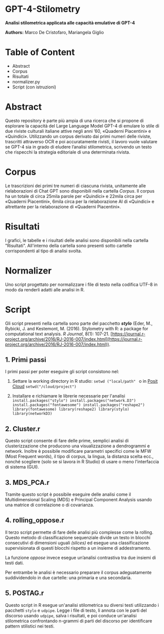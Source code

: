 # GPT-4-Stilometry
**Analisi stilometrica applicata alle capacità emulative di GPT-4**

**Authors:** Marco De Cristofaro, Mariangela Giglio

# Table of Content
 - Abstract
 -  Corpus
 -  Risultati
 -  normalizer.py
 -  Script (con istruzioni)

 
# Abstract

Questo repository è parte più ampia di una ricerca che si propone di esplorare la capacità del Large Language Model GPT-4 di emulare lo stile di due riviste culturali italiane attive negli anni ’60, «Quaderni Piacentini» e «Quindici». Utilizzando un corpus derivato dai primi numeri delle riviste, trascritti attraverso OCR e poi accuratamente rivisti, il lavoro vuole valutare se GPT-4 sia in grado di eludere l’analisi stilometrica, scrivendo un testo che rispecchi la strategia editoriale di una determinata rivista.

# Corpus

Le trascrizioni dei primi tre numeri di ciascuna rivista, unitamente alle rielaborazioni di Chat GPT sono disponibili nella cartella _Corpus_. Il corpus ha un totale di circa 25mila parole per «Quindici» e 22mila circa per «Quaderni Piacentini», 6mila circa per la rielaborazione AI di «Quindici» e altrettante per la rielaborazione di «Quaderni Piacentini».

# Risultati
I grafici, le tabelle e i risultati delle analisi sono disponibili nella cartella "Risultati". All'interno della cartella sono presenti sotto cartelle corrispondenti al tipo di analisi svolta.

# Normalizer
Uno script progettato per normalizzare i file di testo nella codifica UTF-8 in modo da renderli adatti alle analisi in R. 

# Script

Gli script presenti nella cartella sono parte del pacchetto ***stylo*** (Eder, M., Rybicki, J. and Kestemont, M. (2016). Stylometry with R: a package for computational text analysis. _R Journal_, 8(1): 107-21. [https://journal.r-project.org/archive/2016/RJ-2016-007/index.html](https://journal.r-project.org/archive/2016/RJ-2016-007/index.html)).

## 1. Primi passi

I primi passi per poter eseguire gli script consistono nel:

 1. Settare la working directory in R studio:
 `setwd ("local/path" `
 o in [Posit Cloud](https://posit.cloud/) 
 `setwd("/cloud/project")`
 
 2. Installare e richiamare le librerie necessarie per l'analisi 
`install.packages("stylo")
install.packages("network.D3")
install.packages("fontawesome")
install.packages("reshape2")
library(fontawesome)
library(reshape2)
library(stylo)
library(networkD3)`

## 2. Cluster.r 

Questo script consente di fare delle prime, semplici analisi di clusterizzazione che producono una visualizzazione a dendrogrammi e network.
Inoltre è possibile modificare parametri specifici come le MFW (Most Frequent words), il tipo di corpus, la lingua, la distanza scelta ecc., nonché scegliere (solo se si lavora in R Studio) di usare o meno l'interfaccia di sistema (GUI).

## 3. MDS_PCA.r
Tramite questo script è possibile eseguire delle analisi come il Multidimensional Scaling (MDS) e Principal Component Analysis usando una matrice di correlazione o di covarianza. 

## 4. rolling_oppose.r
Il terzo script permette di fare delle analisi più complesse come la rolling. Questo metodo di classificazione sequenziale divide un testo in blocchi consecutivi di dimensioni uguali _(slices)_ ed esegue una classificazione supervisionata di questi blocchi rispetto a un insieme di addestramento.

La funzione _oppose_ invece esegue un’analisi contrastiva tra due insiemi di testi dati.

Per entrambe le analisi è necessario preparare il corpus adeguatamente suddividendolo in due cartelle: una primaria e una secondaria.

## 5. POSTAG.r
Questo script in R esegue un'analisi stilometrica su diversi testi utilizzando i pacchetti `stylo` e `udpipe`. Legge i file di testo, li annota con le parti del discorso usando `udpipe`, salva i risultati, e poi conduce un'analisi stilometrica confrontando n-grammi di parti del discorso per identificare pattern stilistici nei testi.




